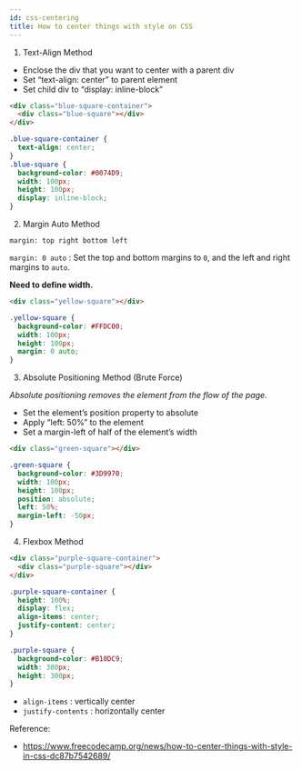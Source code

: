 ```yaml
---
id: css-centering
title: How to center things with style on CSS
---
```


1. Text-Align Method
- Enclose the div that you want to center with a parent div
- Set “text-align: center” to parent element
- Set child div to “display: inline-block”
```html
<div class="blue-square-container">
  <div class="blue-square"></div>
</div>
```

```css
.blue-square-container {
  text-align: center;
}
.blue-square {
  background-color: #0074D9;
  width: 100px;
  height: 100px;
  display: inline-block;
}
```

2. Margin Auto Method

`margin: top right bottom left`

`margin: 0 auto` : Set the top and bottom margins to `0`, and the left and right margins to `auto`.

**Need to define width.**

```html
<div class="yellow-square"></div>
```
```css
.yellow-square {
  background-color: #FFDC00;
  width: 100px;
  height: 100px;
  margin: 0 auto;
}
```

3. Absolute Positioning Method (Brute Force)

*Absolute positioning removes the element from the flow of the page.*

- Set the element’s position property to absolute
- Apply “left: 50%” to the element
- Set a margin-left of half of the element’s width

```html
<div class="green-square"></div>
```
```css
.green-square {
  background-color: #3D9970;
  width: 100px;
  height: 100px;
  position: absolute;
  left: 50%;
  margin-left: -50px;
}
```

4. Flexbox Method
```html
<div class="purple-square-container">
  <div class="purple-square"></div>
</div>
```
```css
.purple-square-container {
  height: 100%;
  display: flex;
  align-items: center;
  justify-content: center;
}

.purple-square {
  background-color: #B10DC9;
  width: 300px;
  height: 300px;
}
```
- `align-items` : vertically center
- `justify-contents` : horizontally center



Reference: 
- https://www.freecodecamp.org/news/how-to-center-things-with-style-in-css-dc87b7542689/
